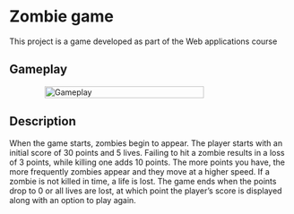 # Zombie game

This project is a game developed as part of the Web applications course


## Gameplay

<div style="display: flex; justify-content: center;">
    <img src="./screencast.gif" alt="Gameplay" width="75%">
</div>

## Description

When the game starts, zombies begin to appear. The player starts with an initial score of 30 points and 5 lives.  Failing to hit a zombie results in a loss of 3 points, while killing one adds 10 points. The more points you have, the more frequently zombies appear and they move at a higher speed. If a zombie is not killed in time, a life is lost. The game ends when the points drop to 0 or all lives are lost, at which point the player’s score is displayed along with an option to play again.




